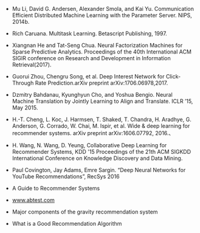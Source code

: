 - Mu Li, David G. Andersen, Alexander Smola, and Kai Yu. Communication Efficient Distributed Machine Learning with the Parameter Server. NIPS, 2014b.
- Rich Caruana. Multitask Learning. Betascript Publishing, 1997.
- Xiangnan He and Tat-Seng Chua. Neural Factorization Machines for Sparse Predictive Analytics. Proceedings of the 40th International ACM SIGIR conference on Research and Development in Information Retrieval(2017).
- Guorui Zhou, Chengru Song, et al. Deep Interest Network for Click-Through Rate Prediction.arXiv preprint arXiv:1706.06978,2017.
- Dzmitry Bahdanau, Kyunghyun Cho, and Yoshua Bengio. Neural Machine Translation by Jointly Learning to Align and Translate. ICLR ’15, May 2015.
- H.-T. Cheng, L. Koc, J. Harmsen, T. Shaked, T. Chandra, H. Aradhye, G. Anderson, G. Corrado, W. Chai, M. Ispir, et al. Wide & deep learning for recommender systems. arXiv preprint arXiv:1606.07792, 2016.、
- H. Wang, N. Wang, D. Yeung, Collaborative Deep Learning for Recommender Systems, KDD '15 Proceedings of the 21th ACM SIGKDD International Conference on Knowledge Discovery and Data Mining.

- Paul Covington, Jay Adams, Emre Sargin. “Deep Neural Networks for YouTube Recommendations”, RecSys 2016

- A Guide to Recommender Systems
- www.abtest.com
- Major components of the gravity recommendation system
- What is a Good Recommendation Algorithm